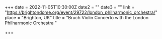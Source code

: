 +++
date = 2022-11-05T10:30:00Z
date2 = ""
date3 = ""
link = "https://brightondome.org/event/29722/london_philharmonic_orchestra/"
place = "Brighton, UK"
title = "Bruch Violin Concerto with the London Philharmonic Orchestra "

+++
